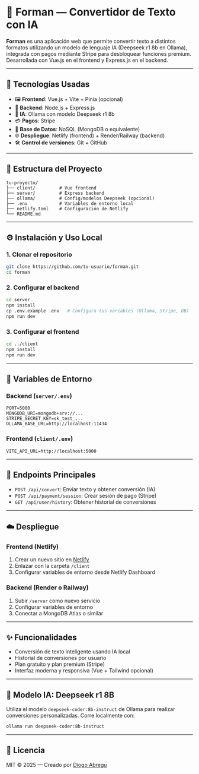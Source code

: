 # 🧠 Forman — Convertidor de Texto con IA

**Forman** es una aplicación web que permite convertir texto a distintos formatos utilizando un modelo de lenguaje IA (Deepseek r1 8b en Ollama), integrada con pagos mediante Stripe para desbloquear funciones premium. Desarrollada con Vue.js en el frontend y Express.js en el backend.

---

## 🚀 Tecnologías Usadas

* 🖼️ **Frontend**: Vue.js + Vite + Pinia (opcional)
* 🔧 **Backend**: Node.js + Express.js
* 🧠 **IA**: Ollama con modelo Deepseek r1 8b
* 💳 **Pagos**: Stripe
* 🧾 **Base de Datos**: NoSQL (MongoDB o equivalente)
* 🌐 **Despliegue**: Netlify (frontend) + Render/Railway (backend)
* 🛠️ **Control de versiones**: Git + GitHub

---

## 📂 Estructura del Proyecto

```
tu-proyecto/
├── client/         # Vue frontend
├── server/         # Express backend
├── ollama/         # Config/modelos Deepseek (opcional)
├── .env            # Variables de entorno local
├── netlify.toml    # Configuración de Netlify
└── README.md
```

---

## ⚙️ Instalación y Uso Local

### 1. Clonar el repositorio

```bash
git clone https://github.com/tu-usuario/forman.git
cd forman
```

### 2. Configurar el backend

```bash
cd server
npm install
cp .env.example .env   # Configura tus variables (Ollama, Stripe, DB)
npm run dev
```

### 3. Configurar el frontend

```bash
cd ../client
npm install
npm run dev
```

---

## 🧪 Variables de Entorno

### Backend (`server/.env`)

```
PORT=5000
MONGODB_URI=mongodb+srv://...
STRIPE_SECRET_KEY=sk_test_...
OLLAMA_BASE_URL=http://localhost:11434
```

### Frontend (`client/.env`)

```
VITE_API_URL=http://localhost:5000
```

---

## 📡 Endpoints Principales

* `POST /api/convert`: Enviar texto y obtener conversión (IA)
* `POST /api/payment/session`: Crear sesión de pago (Stripe)
* `GET /api/user/history`: Obtener historial de conversiones

---

## ☁️ Despliegue

### Frontend (Netlify)

1. Crear un nuevo sitio en [Netlify](https://netlify.com/)
2. Enlazar con la carpeta `/client`
3. Configurar variables de entorno desde Netlify Dashboard

### Backend (Render o Railway)

1. Subir `/server` como nuevo servicio
2. Configurar variables de entorno
3. Conectar a MongoDB Atlas o similar

---

## ✨ Funcionalidades

* Conversión de texto inteligente usando IA local
* Historial de conversiones por usuario
* Plan gratuito y plan premium (Stripe)
* Interfaz moderna y responsiva (Vue + Tailwind opcional)

---

## 🧠 Modelo IA: Deepseek r1 8B

Utiliza el modelo `deepseek-coder:8b-instruct` de Ollama para realizar conversiones personalizadas. Corre localmente con:

```bash
ollama run deepseek-coder:8b-instruct
```

---

## 🧾 Licencia

MIT © 2025 — Creado por [Diogo Abregu](https://github.com/diogofabricioAG)
